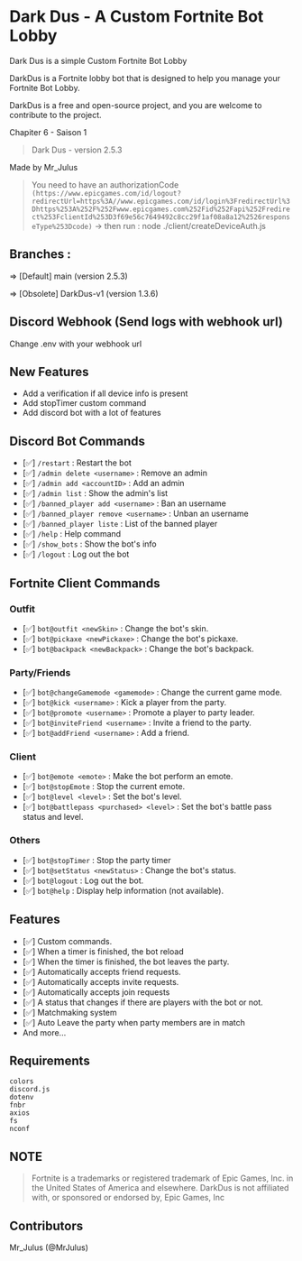 # Dark Dus - A Custom Fortnite Bot Lobby
Dark Dus is a simple Custom Fortnite Bot Lobby

DarkDus is a Fortnite lobby bot that is designed to help you manage your Fortnite Bot Lobby.

DarkDus is a free and open-source project, and you are welcome to contribute to the project.

Chapiter 6 - Saison 1

> Dark Dus -  version 2.5.3

Made by Mr_Julus

> You need to have an authorizationCode
```(https://www.epicgames.com/id/logout?redirectUrl=https%3A//www.epicgames.com/id/login%3FredirectUrl%3Dhttps%253A%252F%252Fwww.epicgames.com%252Fid%252Fapi%252Fredirect%253FclientId%253D3f69e56c7649492c8cc29f1af08a8a12%2526responseType%253Dcode)```
-> then run : node ./client/createDeviceAuth.js

## Branches :
=> [Default] main (version 2.5.3) 

=> [Obsolete] DarkDus-v1 (version 1.3.6) 

## Discord Webhook (Send logs with webhook url)
Change .env with your webhook url

## New Features
- Add a verification if all device info is present
- Add stopTimer custom command
- Add discord bot with a lot of features

## Discord Bot Commands
- [✅] `/restart` : Restart the bot
- [✅] `/admin delete <username>` : Remove an admin
- [✅] `/admin add <accountID>` : Add an admin
- [✅] `/admin list` : Show the admin's list
- [✅] `/banned_player add <username>` : Ban an username
- [✅] `/banned_player remove <username>` : Unban an username
- [✅] `/banned_player liste` : List of the banned player
- [✅] `/help` : Help command
- [✅] `/show_bots` : Show the bot's info
- [✅] `/logout` : Log out the bot

## Fortnite Client Commands
### Outfit
- [✅] `bot@outfit <newSkin>` : Change the bot's skin.
- [✅] `bot@pickaxe <newPickaxe>` : Change the bot's pickaxe.
- [✅] `bot@backpack <newBackpack>` : Change the bot's backpack.

### Party/Friends 
- [✅] `bot@changeGamemode <gamemode>` : Change the current game mode.
- [✅] `bot@kick <username>` : Kick a player from the party.
- [✅] `bot@promote <username>` : Promote a player to party leader.
- [✅] `bot@inviteFriend <username>` : Invite a friend to the party.
- [✅] `bot@addFriend <username>` : Add a friend.

### Client
- [✅] `bot@emote <emote>` : Make the bot perform an emote.
- [✅] `bot@stopEmote` : Stop the current emote.
- [✅] `bot@level <level>` : Set the bot's level.
- [✅] `bot@battlepass <purchased> <level>` : Set the bot's battle pass status and level.

### Others
- [✅] `bot@stopTimer` : Stop the party timer
- [✅] `bot@setStatus <newStatus>` : Change the bot's status.
- [✅] `bot@logout` : Log out the bot.
- [✅] `bot@help` : Display help information (not available).

## Features
- [✅] Custom commands.
- [✅] When a timer is finished, the bot reload
- [✅] When the timer is finished, the bot leaves the party.
- [✅] Automatically accepts friend requests.
- [✅] Automatically accepts invite requests.
- [✅] Automatically accepts join requests
- [✅] A status that changes if there are players with the bot or not.
- [✅] Matchmaking system
- [✅] Auto Leave the party when party members are in match
- And more...

## Requirements
```text
colors
discord.js
dotenv
fnbr
axios
fs
nconf
```

## NOTE
> Fortnite is a trademarks or registered trademark of Epic Games, Inc. in the United States of America and elsewhere.
> DarkDus is not affiliated with, or sponsored or endorsed by, Epic Games, Inc

## Contributors
Mr_Julus (@MrJulus)